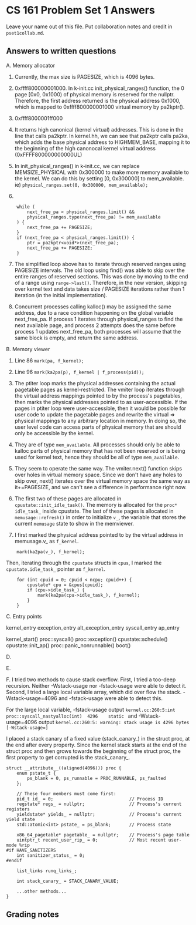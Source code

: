 CS 161 Problem Set 1 Answers
============================
Leave your name out of this file. Put collaboration notes and credit in
`pset1collab.md`.

Answers to written questions
----------------------------

A. Memory allocator
1. Currently, the max size is PAGESIZE, which is 4096 bytes.

2. 0xffff800000001000. In k-init.cc init_physical_ranges() function, the 0 page [0x0, 0x1000) of physical memory is reserved for the nullptr. Therefore, the first address returned is the physical address 0x1000, which is mapped to 0xffff800000001000 virtual memory by pa2kptr().

3. 0xffff8000001ff000

4. It returns high canonical (kernel virtual) addresses. This is done in the line that calls pa2kptr. In kernel.hh, we can see that pa2kptr calls pa2ka, which adds the base physical address to HIGHMEM_BASE, mapping it to the beginning of the high canonocal kernel virtual address (0xFFFF800000000000UL)

5. In init_physical_ranges() in k-init.cc, we can replace MEMSIZE_PHYSICAL with 0x300000 to make more memory available to the kernel. We can do this by setting [0, 0x300000] to mem_available.
ie) `physical_ranges.set(0, 0x300000, mem_available);`

6. 
```
    while (
        next_free_pa < physical_ranges.limit() &&
        physical_ranges.type(next_free_pa) != mem_available
    ) {
        next_free_pa += PAGESIZE;
    }
    if (next_free_pa < physical_ranges.limit()) {
        ptr = pa2kptr<void*>(next_free_pa);
        next_free_pa += PAGESIZE;
    }
```
7. The simplified loop above has to iterate through reserved ranges using PAGESIZE intervals. The old loop using find() was able to skip over the entire ranges of reserved sections. This was done by moving to the end of a range using `range->last()`.
Therefore, in the new version, skipping over kernel text and data takes size / PAGESIZE iterations rather than 1 iteration (in the initial implementation).


8. Concurrent processes calling kalloc() may be assigned the same address, due to a race condition happening on the global variable next_free_pa.
If process 1 iterates through physical_ranges to find the next available page, and process 2 attempts does the same before process 1 updates next_free_pa, both processes will assume that the same block is empty, and return the same address.

B. Memory viewer
1. Line 86 
`mark(pa, f_kernel);`

2. Line 96
`mark(ka2pa(p), f_kernel | f_process(pid));`

3.  The ptiter loop marks the physical addresses containing the actual pagetable pages as kernel-restricted. The vmiter loop iterates through the virtual address mappings pointed to by the process's pagetables, then marks the physical addresses pointed to as user-accessible. If the pages in ptiter loop were user-accessible, then it would be possible for user code to update the pagetable pages and rewrite the virtual => physical mappings to any arbitrary location in memory. In doing so, the user level code can access parts of physical memory that are should only be accessible by the kernel.

4. They are of type `mem_available`. All processes should only be able to kalloc parts of physical memory that has not been reserved or is being used for kernel text, hence they should be all of type `mem_available`.

5. They seem to operate the same way. The vmiter.next() function skips over holes in virtual memory space. Since we don't have any holes to skip over, next() iterates over the virtual memory space the same way as it+=PAGESIZE, and we can't see a difference in performance right now.

6. The first two of these pages are allocated in `cpustate::init_idle_task()`. The memory is allocated for the `proc* idle_task_` inside cpustate. The last of these pages is allocated in `memusage::refresh()` in order to initialize `v_`, the variable that stores the current `memusage` state to show in the memviewer.

7. I first marked the physical address pointed to by the virtual address in memusage.v_ as `f_kernel`. 

```
    mark(ka2pa(v_), f_kernel);
```
Then, iterating through the `cpustate` structs in `cpus`, I marked the `cpustate.idle_task_` pointer as `f_kernel`.

```
    for (int cpuid = 0; cpuid < ncpu; cpuid++) {
        cpustate* cpu = &cpus[cpuid];
        if (cpu->idle_task_) {
            mark(ka2pa(cpu->idle_task_), f_kernel);
        }
    }
```

C. Entry points

kernel_entry
exception_entry
alt_exception_entry
syscall_entry
ap_entry

kernel_start()
proc::syscall()
proc::exception()
cpustate::schedule()
cpustate::init_ap()
proc::panic_nonrunnable()
boot()

D. 

E.

F.
I tried two methods to cause stack overflow. First, I tried a too-deep recursion. Neither -Wstack-usage nor -fstack-usage were able to detect it. Second, I tried a large local variable array, which did over flow the stack. -Wstack-usage=4096 and -fstack-usage were able to detect this.

For the large local variable, 
-fstack-usage output
`kernel.cc:260:5:int proc::syscall_nastyalloc(int)	4296	static
`
and 
-Wstack-usage=4096 output
`kernel.cc:260:5: warning: stack usage is 4296 bytes [-Wstack-usage=]
`

I placed a stack canary of a fixed value (stack_canary_) in the struct proc, at the end after every property. Since the kernel stack starts at the end of the struct proc and then grows towards the beginning of the struct proc, the first property to get corrupted is the stack_canary_.

```
struct __attribute__((aligned(4096))) proc {
    enum pstate_t {
        ps_blank = 0, ps_runnable = PROC_RUNNABLE, ps_faulted
    };

    // These four members must come first:
    pid_t id_ = 0;                             // Process ID
    regstate* regs_ = nullptr;                 // Process's current registers
    yieldstate* yields_ = nullptr;             // Process's current yield state
    std::atomic<int> pstate_ = ps_blank;       // Process state

    x86_64_pagetable* pagetable_ = nullptr;    // Process's page table
    uintptr_t recent_user_rip_ = 0;            // Most recent user-mode %rip
#if HAVE_SANITIZERS
    int sanitizer_status_ = 0;
#endif

    list_links runq_links_;

    int stack_canary_ = STACK_CANARY_VALUE;
    
    ...other methods...
}
```

Grading notes
-------------
